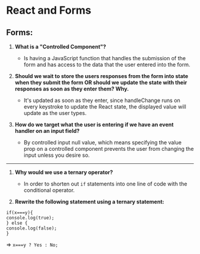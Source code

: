 # React and Forms

## Forms:

1. **What is a "Controlled Component"?**
     * Is having a JavaScript function that handles the submission of the form and has access to the data that the user entered into the form. 

2. **Should we wait to store the users responses from the form into state when they submit the form OR should we update the state with their responses as soon as they enter them? Why.**

    * It's updated as soon as they enter, since handleChange runs on every keystroke to update the React state, the displayed value will update as the user types.

2. **How do we target what the user is entering if we have an event handler on an input field?**

    * By controlled input null value, which means specifying the value prop on a controlled component prevents the user from changing the input unless you desire so.

*** 

1. **Why would we use a ternary operator?**

    * In order to shorten out `if` statements into one line of code with the conditional operator.

2. **Rewrite the following statement using a ternary statement:**

  ```
  if(x===y){
 console.log(true);
  } else {
 console.log(false);
  }
  ```

=> ``` x===y ? Yes : No; ```